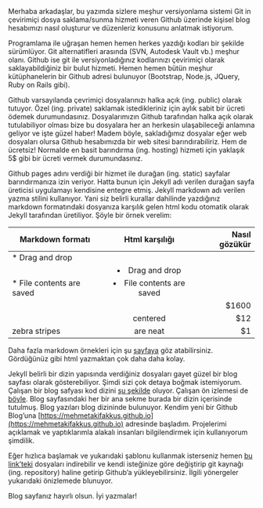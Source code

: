 Merhaba arkadaşlar, bu yazımda sizlere meşhur versiyonlama sistemi Git in çevirimiçi dosya saklama/sunma hizmeti veren Github üzerinde kişisel blog hesabımızı nasıl oluşturur ve düzenleriz konusunu anlatmak istiyorum. 

Programlama ile uğraşan hemen hemen herkes yazdığı kodları bir şekilde sürümlüyor. Git alternatifleri arasında (SVN, Autodesk Vault vb.) meşhur olanı. Github ise git ile versiyonladığınız kodlarınızı çevirimiçi olarak saklayabildiğiniz bir bulut hizmeti. Hemen hemen bütün meşhur kütüphanelerin bir Github adresi bulunuyor (Bootstrap, Node.js, JQuery, Ruby on Rails gibi).

Github varsayılanda çevrimiçi dosyalarınızı halka açık (ing. public) olarak tutuyor. Özel (ing. private) saklamak istedikleriniz için aylık sabit bir ücreti ödemek durumundasınız. Dosyalarımızın Github tarafından halka açık olarak tutulabiliyor olması bize bu dosyalara her an herkesin ulaşabileceği anlamına geliyor ve işte güzel haber! Madem böyle, sakladığımız dosyalar eğer web dosyaları olursa Github hesabımızda bir web sitesi barındırabiliriz. Hem de ücretsiz! Normalde en basit barındırma (ing. hosting) hizmeti için yaklaşık 5$ gibi bir ücreti vermek durumundasınız. 

Github pages adını verdiği bir hizmet ile durağan (ing. static) sayfalar barındırmanıza izin veriyor. Hatta bunun için Jekyll adı verilen durağan sayfa üreticisi uygulamayı kendisine entegre etmiş. Jekyll markdown adı verilen yazma stilini kullanıyor. Yani siz belirli kurallar dahilinde yazdığınız markdown formatındaki dosyanıza karşılık gelen html kodu otomatik olarak Jekyll tarafından üretiliyor. Şöyle bir örnek verelim:

| Markdown formatı | Html karşılığı | Nasıl gözükür |
| -------------              |:-------------:| -----:|
| * Drag and drop            |  <ul>          |      |
|                            |  <li>Drag and drop</li>|   |
| * File contents are saved  |  <li>File contents are saved</li> |   |
|                            |   </ul>          | $1600 |
|  | centered                |   $12              |        |
| zebra stripes              | are neat          |    $1 |

Daha fazla markdown örnekleri için şu [sayfaya](https://jbt.github.io/markdown-editor) göz atabilirsiniz. Gördüğünüz gibi html yazmaktan çok daha daha kolay. 

Jekyll belirli bir dizin yapısında verdiğiniz dosyaları gayet güzel bir blog sayfası olarak gösterebiliyor. Şimdi sizi çok detaya boğmak istemiyorum. Çalışan bir blog safyası kod dizini [şu şekilde](https://github.com/mehmetakifakkus/blogTemplate) oluyor. Çalışan ön izlemesi de [böyle](https://mehmetakifakkus.github.io/blogTemplate/ ). Blog sayfasındaki her bir ana sekme burada bir dizin içerisinde tutulmuş. Blog yazıları blog dizininde bulunuyor. Kendim yeni bir Github Blog’una [https://mehmetakifakkus.github.io](https://mehmetakifakkus.github.io) adresinde başladım. Projelerimi açıklamak ve yaptıklarımla alakalı insanları bilgilendirmek için kullanıyorum şimdilik. 

Eğer hızlıca başlamak ve yukarıdaki şablonu kullanmak isterseniz hemen [bu link’teki](https://mehmetakifakkus.github.io/blogTemplate/) dosyaları indirebilir ve kendi isteğinize göre değiştirip git kaynağı (ing. repository) haline getirip Github’a yükleyebilirsiniz. İlgili yönergeler yukarıdaki önizlemede blunuyor. 

Blog sayfanız hayırlı olsun. İyi yazmalar!
